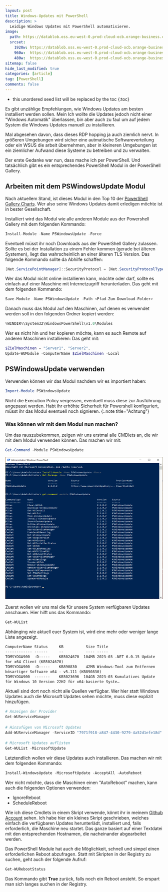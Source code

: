 ```yaml
---
layout: post
title: Windows-Updates mit PowerShell 
description: >
  Leidige Windows Updates mit PowerShell automatisieren.
image: 
  path: https://datablob.oss.eu-west-0.prod-cloud-ocb.orange-business.com/images/beispiel_artikel.png
  srcset:
    1920w: https://datablob.oss.eu-west-0.prod-cloud-ocb.orange-business.com/images/beispiel_artikel.png
    960w:  https://datablob.oss.eu-west-0.prod-cloud-ocb.orange-business.com/images/beispiel_artikel@0,5.png
    480w:  https://datablob.oss.eu-west-0.prod-cloud-ocb.orange-business.com/images/beispiel_artikel@0,25x.png
sitemap: false
hide_last_modified: true
categories: [article]
tag: [PowerShell]
comments: false
---
```


* this unordered seed list will be replaced by the toc
{:toc}

Es gibt unzählige Empfehlungen, wie Windows Updates am besten installiert werden sollen. Mein Ich wollte die Updates jedoch nicht einer "Windows Automatik" überlassen, bin aber auch zu faul um auf jedem System die Windows Updates manuell zu installieren. 

Mal abgesehen davon, dass dieses RDP hopping ja auch ziemlich nervt. In größeren Umgebungen wird sicher eine autmatische Softwareverteilung oder ein WSUS die arbeit übernehmen, aber in kleineren Umgebungen ist ein ziemlicher Aufwand diese Systeme zu betreiben und zu verwalten.

Der erste Gedanke war nun, dass mache ich per PowerShell. Und tatsächlich gibt es ein entsprechendes PowerShell Modul in der PowerShell Gallery.

## Arbeiten mit dem PSWindowsUpdate Modul

Nach aktuellem Stand, ist dieses Modul in den Top 10 der [PowerShell Gallery Charts][1]. Wer also seine Windows Updates damit erledigen möchte ist in bester Gesellschaft.

Installiert wird das Modul wie alle anderen Module aus der Powershell Gallery mit dem folgenden Kommando:

~~~powershell
Install-Module -Name PSWindowsUpdate -Force
~~~

Eventuell müsst ihr noch Downloads aus der PowerShell Gallery zulassen. Sollte es bei der Installation zu einem Fehler kommen (gerade bei älteren Systemen), liegt das wahrscheinlich an einer älteren TLS Version. Das folgende Kommando sollte da Abhilfe schaffen:

~~~powershell
[Net.ServicePointManager]::SecurityProtocol = [Net.SecurityProtocolType]::Tls12
~~~

Wer das Modul nicht online installieren kann, möchte oder darf, sollte es einfach auf einer Maschine mit Internetzugriff herunterladen. Das geht mit dem folgenden Kommando:

~~~powershell
Save-Module -Name PSWindowsUpdate -Path <Pfad-Zum-Download-Folder>
~~~

Danach muss das Modul auf den Maschinen, auf denen es verwendet werden soll in den folgenden Ordner kopiert werden:

~~~powershell
%WINDIR%\System32\WindowsPowerShell\v1.0\Modules
~~~

Wer es nicht hin und her kopieren möchte, kann es auch Remote auf anderen Maschinen installieren: Das geht mit:

~~~powershell
$ZielMaschinen = "Server1", "Server2", 
Update-WUModule -ComputerName $ZielMaschinen -Local
~~~

## PSWindowsUpdate verwenden

Verwenden können wir das Modul nachdem wir es importiert haben:

~~~powershell
Import-Module PSWindowsUpdate
~~~

Nicht die Execution Policy vergessen, eventuell muss diese zur Ausführung angepasst werden. Habt ihr erhöhte Sicherheit für Powershell konfiguriert, müsst ihr das Modul eventuell noch signieren.
{:.note title="Achtung"}

### Was können wir mit dem Modul nun machen?

Um das rauszubekommen, zeigen wir uns erstmal alle CMDlets an, die wir mit dem Modul verwenden können. Das machen wir mit:

~~~powershell
Get-Command -Module PSWindowsUpdate
~~~

![400x200](/assets/img/article/WUmitPowerShell01.png "Ausgabe von Get-Command -Module PSWindowsUpdate")

Zuerst wollen wir uns mal die für unsere System verfügbaren Updates anschauen. Hier hilft uns das Kommando:

~~~powershell
Get-WUList
~~~

Abhänging wie aktuell euer System ist, wird eine mehr oder weniger lange Liste angezeigt.

~~~
ComputerName Status     KB          Size Title
------------ ------     --          ---- -----
TOMSYOGA900  -D-----    KB5024670  104MB 2023-03 .NET 6.0.15 Update for x64 Client (KB5024670)
TOMSYOGA900  -D-----    KB890830    42MB Windows-Tool zum Entfernen bösartiger Software x64 - v5.111 (KB890830)
TOMSYOGA900  -------    KB5023696  104GB 2023-03 Kumulatives Update für Windows 10 Version 22H2 für x64-basierte Syste…
~~~

Aktuell sind dort noch nicht alle Quellen verfügbar. Wer hier statt Windows Updates auch die Microsoft Updates sehen möchte, muss diese explizit hinzufügen.

~~~powershell
# Anzeigen der Provider
Get-WUServiceManager

# Hinzufügen von Microsoft Updates 
Add-WUServiceManager -ServiceID "7971f918-a847-4430-9279-4a52d1efe18d" -AddServiceFlag 7

# Microsoft Updates auflisten
Get-WUList -MicrosoftUpdate
~~~

Letztendlich wollen wir diese Updates auch installieren. Das machen wir mit dem folgenden Kommando:

~~~powershell
Install-WindowsUpdate -MicrosoftUpdate -AcceptAll -AutoReboot
~~~

Wer nicht möchte, dass die Maschinen einen "AutoReboot" machen, kann auch die folgenden Optionen verwenden:

* IgnoreReboot 
* ScheduleReboot

Wie ich diese Cmdlets in einem Skript verwende, könnt ihr in meinem [Github Account][3] sehen. Ich habe hier ein kleines Skript geschrieben, welches einfach die verfügbaren Updates herunterlädt, installiert und, falls erforderlich, die Maschine neu startet. Das ganze basiert auf einer Textdatei mit den entsprechenden Hostnamen, die nacheinander abgearbeitet werden.

Das PowerShell Module hat auch die Möglichkeit, schnell und simpel einen erforderlichen Reboot abzufragen. Statt mit Skripten in der Registry zu suchen, geht auch der folgende Aufruf:

~~~powershell
Get-WURebootStatus
~~~

Das Kommando gibt **True** zurück, falls noch ein Reboot ansteht. So erspart man sich langes suchen in der Registry.

[1]: https://www.powershellgallery.com/stats/packages
[2]: /assets/img/article/WUmitPowerShell01.png
[3]: https://github.com/thomaskrampe/PowerShell/tree/master/Windows/WindowsUpdate 